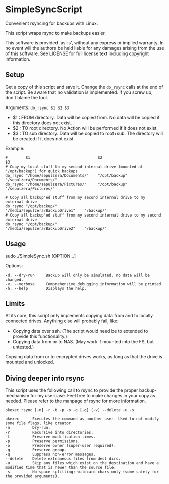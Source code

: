 # SimpleSyncScript
Convenient rsyncing for backups with Linux.

This script wraps rsync to make backups easier.

This software is provided 'as-is', without any express or implied warranty. In no event will the authors be held liable for any damages arising from the use of this software. See LICENSE for full license text including copyright information.

## Setup

Get a copy of this script and save it.
Change the ```do_rsync``` calls at the end of the script.
Be aware that no validation is implemented. If you screw up, don't blame the tool.

Arguments:
```do_rsync $1 $2 $3```
* $1 : FROM directory. Data will be copied from. No data will be copied if this directory does not exist.
* $2 : TO root directory. No Action will be performed if it does not exist.
* $3 : TO sub directory. Data will be copied to root+sub. The directory will be created if it does not exist.

Example:
```stylus
#        $1                              $2                                 $3
# Copy my local stuff to my second internal drive (mounted at '/opt/backup') for quick backups
do_rsync "/home/sepulzera/Documents/"    "/opt/backup"                      "/sepulzera/Documents/"
do_rsync "/home/sepulzera/Pictures/"     "/opt/backup"                      "/sepulzera/Pictures/"

# Copy all backup'ed stuff from my second internal drive to my external drive
do_rsync "/opt/backup/"                  "/media/sepulzera/BackupDrive1"    "/backup/"
# Copy all backup'ed stuff from my second internal drive to my second external drive
do_rsync "/opt/backup/"                  "/media/sepulzera/BackupDrive2"    "/backup/"
```

## Usage

sudo ./SimpleSync.sh [OPTION...]

Options:
```stylus
-d, --dry-run     Backup will only be simulated, no data will be changed.
-v, --verbose     Comprehensive debugging information will be printed.
-h, --help        Displays the help.
```

## Limits

At its core, this script only implements copying data from and to locally connected drives. Anything else will probably fail, like:
* Copying data over ssh. (The script would need be to extended to provide this functionality.)
* Copying data from or to NAS. (May work if mounted into the FS, but untested.)

Copying data from or to encrypted drives works, as long as that the drive is mounted and unlocked.

## Diving deeper into rsync

This script uses the following call to rsync to provide the proper backup-mechanism for my use-case. Feel free to make changes in your copy as needed. Please refer to the manpage of rsync for more information.

```
pkexec rsync [-n] -r -t -p -o -g [-q] [-v] --delete -u -s

pkexec      Executes the command as another user. Used to not modify some file flags, like creator.
-n          Dry-run.
-r          Recursive into directories.
-t          Preserve modification times.
-p          Preserve permissions.
-o          Preserve owner (super-user required).
-g          Preserve group.
-q          Suppress non-error messages.
--delete    Delete extraneous files from dest dirs.
-u          Skip any files which exist on the destination and have a modified time that is newer than the source file.
-s          No space-splitting; wildcard chars only (some safety for the provided arguments).
```
